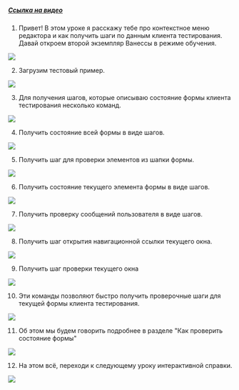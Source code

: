 ﻿##### [Ссылка на видео](https://youtu.be/cJXmooN-cx0)

001. Привет! В этом уроке я расскажу тебе про контекстное меню редактора и как получить шаги по данным клиента тестирования. Давай откроем второй экземпляр Ванессы в режиме обучения.

![](https://vanessa-files.do.bit-erp.ru/Doc/1.2.041.1/MD/Глава13/images/000_КонтекстноеМенюРедактораПолучитьШагиПоДаннымКлиентаТестирования.png)

002. Загрузим тестовый пример.

![](https://vanessa-files.do.bit-erp.ru/Doc/1.2.041.1/MD/Глава13/images/005_КонтекстноеМенюРедактораПолучитьШагиПоДаннымКлиентаТестирования.png)

003. Для получения шагов, которые описываю состояние формы клиента тестирования несколько команд.

![](https://vanessa-files.do.bit-erp.ru/Doc/1.2.041.1/MD/Глава13/images/007_КонтекстноеМенюРедактораПолучитьШагиПоДаннымКлиентаТестирования.png)

004. Получить состояние всей формы в виде шагов.

![](https://vanessa-files.do.bit-erp.ru/Doc/1.2.041.1/MD/Глава13/images/013_КонтекстноеМенюРедактораПолучитьШагиПоДаннымКлиентаТестирования.png)

005. Получить шаг для проверки элементов из шапки формы.

![](https://vanessa-files.do.bit-erp.ru/Doc/1.2.041.1/MD/Глава13/images/019_КонтекстноеМенюРедактораПолучитьШагиПоДаннымКлиентаТестирования.png)

006. Получить состояние текущего элемента формы в виде шагов.

![](https://vanessa-files.do.bit-erp.ru/Doc/1.2.041.1/MD/Глава13/images/025_КонтекстноеМенюРедактораПолучитьШагиПоДаннымКлиентаТестирования.png)

007. Получить проверку сообщений пользователя в виде шагов.

![](https://vanessa-files.do.bit-erp.ru/Doc/1.2.041.1/MD/Глава13/images/031_КонтекстноеМенюРедактораПолучитьШагиПоДаннымКлиентаТестирования.png)

008. Получить шаг открытия навигационной ссылки текущего окна.

![](https://vanessa-files.do.bit-erp.ru/Doc/1.2.041.1/MD/Глава13/images/037_КонтекстноеМенюРедактораПолучитьШагиПоДаннымКлиентаТестирования.png)

009. Получить шаг проверки текущего окна

![](https://vanessa-files.do.bit-erp.ru/Doc/1.2.041.1/MD/Глава13/images/043_КонтекстноеМенюРедактораПолучитьШагиПоДаннымКлиентаТестирования.png)

010. Эти команды позволяют быстро получить проверочные шаги для текущей формы клиента тестирования.

![](https://vanessa-files.do.bit-erp.ru/Doc/1.2.041.1/MD/Глава13/images/046_КонтекстноеМенюРедактораПолучитьШагиПоДаннымКлиентаТестирования.png)

011. Об этом мы будем говорить подробнее в разделе "Как проверить состояние формы"

![](https://vanessa-files.do.bit-erp.ru/Doc/1.2.041.1/MD/Глава13/images/047_КонтекстноеМенюРедактораПолучитьШагиПоДаннымКлиентаТестирования.png)

012. На этом всё, переходи к следующему уроку интерактивной справки.

![](https://vanessa-files.do.bit-erp.ru/Doc/1.2.041.1/MD/Глава13/images/048_КонтекстноеМенюРедактораПолучитьШагиПоДаннымКлиентаТестирования.png)
